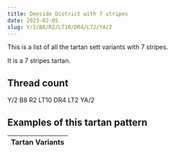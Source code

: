 ```yaml
---
title: Deeside District with 7 stripes
date: 2023-02-05
slug: Y/2/B8/R2/LT10/DR4/LT2/YA/2
---
```

This is a list of all the tartan sett variants with 7 stripes.

It is a 7 stripes tartan.


## Thread count
Y/2 B8 R2 LT10 DR4 LT2 YA/2

## Examples of this tartan pattern

| Tartan Variants |
|---------------|
